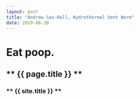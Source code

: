 ```yaml
---
layout: post
title: "Andrew Sax-Hall, Hydrothermal Vent Worm"
date: 2019-06-30
---
```


<h1>Eat poop.</h1>
<h2>** {{ page.title }} **</h2>
<h3>** {{ site.title }} **</h3>
